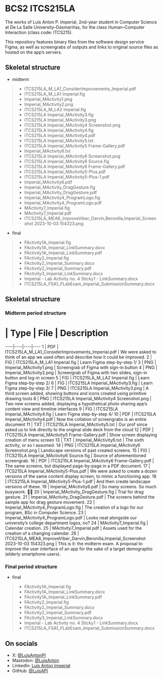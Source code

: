 # BCS2 ITCS215LA

The works of Luis Anton P. Imperial, 2nd-year student in Computer Science at De La Salle University–Dasmariñas, for the class Human–Computer Interaction (class code: ITCS215).

This repository features binary files from the software design service Figma, as well as screengrabs of outputs and links to original source files as hosted on the app’s servers.

## Skeletal structure

- midterm
> - ITCS215LA_M_LA1_ConsiderImprovements_Imperial.pdf
> - ITCS215LA_M_LA1 Imperial.fig
> - Imperial_MActivity1.png
> - Imperial_MActivity2.png
> - ITCS215LA_M_LA2 Imperial.fig
> - ITCS215LA Imperial_MActivity3.fig
> - ITCS215LA Imperial_MActivity3.png
> - ITCS215LA Imperial_MActivity4 Screenshot.png
> - ITCS215LA Imperial_MActivity4.fig
> - ITCS215LA Imperial_MActivity4.pdf
> - ITCS215LA Imperial_MActivity5.txt
> - ITCS215LA Imperial_MActivity5 Frame-Gallery.pdf
> - Imperial_MActivity6.txt
> - ITCS215LA Imperial_MActivity6 Screenshot.png
> - ITCS215LA Imperial_MActivity6 Source.fig
> - ITCS215LA Imperial_MActivity6 Frame-Gallery.pdf
> - ITCS215LA Imperial_MActivity5-Plus.pdf
> - ITCS215LA Imperial_MActivity5-Plus-1.pdf
> - Imperial_MActivity6.pdf
> - Imperial_MActivity_DragGesture.fig
> - Imperial_MActivity_DragGesture.pdf
> - Imperial_MActivity4_ProgramLogo.fig
> - Imperial_MActivity4_ProgramLogo.pdf
> - MActivity7_Imperial.fig
> - MActivity7_Imperial.pdf
> - ITCS215LA_MEA8_ImproveViber_Darvin,Beronilla,Imperial_Screenshot 2023-10-03 154323.png
- final
> - FActivity1A_Imperial.fig
> - FActivity1A_Imperial_LinkSummary.docx
> - FActivity1A_Imperial_LinkSummary.pdf
> - FActivity2_Imperial.fig
> - FActivity2_Imperial_Summary.docx
> - FActivity2_Imperial_Summary.pdf
> - FActivity3_Imperial_LinkSummary.docx
> - Imperial - Lab Activity no. 4 Sticky1 - LinkSummary.docx
> - ITCS215LA_FSA1_FLabExam_Imperial_SubmissionSummary.docx

## Skeletal structure

### Midterm period structure
 
# | Type | File | Description
----|----|----|----
1 | PDF | ITCS215LA_M_LA1_ConsiderImprovements_Imperial.pdf | We were asked to think of an app we used often and describe how it could be improved.
2 | FIG | ITCS215LA_M_LA1 Imperial.fig | Learn Figma step-by-step 1/
3 | PNG | Imperial_MActivity1.png | Screengrab of Figma with sign-in button
4 | PNG | Imperial_MActivity2.png | Screengrab of Figma with two slides, sign-in button and log-in screen
5 | FIG | ITCS215LA_M_LA2 Imperial.fig | Learn Figma step-by-step 2/
6 | FIG | ITCS215LA Imperial_MActivity3.fig | Learn Figma step-by-step 3/
7 | PNG | ITCS215LA Imperial_MActivity3.png | A third screen added, showing buttons and icons created using primitive drawing tools
8 | PNG | ITCS215LA Imperial_MActivity4 Screenshot.png | Two new screens added, displaying a hypothetical photo sharing app’s content view and timeline interfaces
9 | FIG | ITCS215LA Imperial_MActivity4.fig | Learn Figma step-by-step 4/
10 | PDF | ITCS215LA Imperial_MActivity4.pdf | Now the collation of screengrabs is an entire document
11 | TXT | ITCS215LA Imperial_MActivity5.txt | Our prof since asked us to link directly to the original slide deck from the cloud
12 | PDF | ITCS215LA Imperial_MActivity5 Frame-Gallery.pdf | Show screen displaying creation of menu screen
13 | TXT | Imperial_MActivity6.txt | The sixth activity, or so I assumed.
14 | PNG | ITCS215LA Imperial_MActivity6 Screenshot.png | Landscape versions of past created screens.
15 | FIG | ITCS215LA Imperial_MActivity6 Source.fig | Source of aforementioned screengrab.
16 | PDF | ITCS215LA Imperial_MActivity6 Frame-Gallery.pdf | The same screens, but displayed page-by-page in a PDF document.
17 | ITCS215LA Imperial_MActivity5-Plus.pdf | We were asked to create a dozen versions of the same content display screen, to mimic a functioning app.
18 | ITCS215LA Imperial_MActivity5-Plus-1.pdf | And then create landscape versions of these.
19 | Imperial_MActivity6.pdf | So many screens. So much busywork. 😵‍💫
20 | Imperial_MActivity_DragGesture.fig | Trial for drag gesture.
21 | Imperial_MActivity_DragGesture.pdf | The screens behind the sample app for drag gesture movement.
22 | Imperial_MActivity4_ProgramLogo.fig | The creation of a logo for our program, BSc in Computer Science.
23 | Imperial_MActivity4_ProgramLogo.pdf | Looks neat alongside our university’s college department logos, no?
24 | MActivity7_Imperial.fig | Calendar creation.
25 | MActivity7_Imperial.pdf | Assets used for the creation of a changing calendar.
26 | ITCS215LA_MEA8_ImproveViber_Darvin,Beronilla,Imperial_Screenshot 2023-10-03 154323.png | This is it: the midterm exam. A proposal to improve the user interface of an app for the sake of a target demographic (elderly smartphone users).

### Final period structure

- final
> - FActivity1A_Imperial.fig
> - FActivity1A_Imperial_LinkSummary.docx
> - FActivity1A_Imperial_LinkSummary.pdf
> - FActivity2_Imperial.fig
> - FActivity2_Imperial_Summary.docx
> - FActivity2_Imperial_Summary.pdf
> - FActivity3_Imperial_LinkSummary.docx
> - Imperial - Lab Activity no. 4 Sticky1 - LinkSummary.docx
> - ITCS215LA_FSA1_FLabExam_Imperial_SubmissionSummary.docx

## On socials

- X: [@LuisAntonPI](https://twitter.com/LuisAntonPI)
- Mastodon: [@LuisAnton](https://social.vivaldi.net/@LuisAnton)
- LinkedIn: [Luis Anton Imperial](https://linkedin.com/in/LuisAntonPI)
- GitHub: [@LuisAPI](https://github.com/LuisAPI)